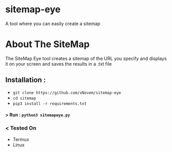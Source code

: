 # sitemap-eye
A tool where you can easily create a sitemap

# About The SiteMap

The SiteMap Eye tool creates a sitemap of the URL you specify and displays it on your screen and saves the results in a .txt file

## Installation :

* `git clone https://github.com/xNovem/sitemap-eye`
* `cd sitemap`
* `pip3 install -r requirements.txt`

#### > Run : `python3 sitemapeye.py`

### < Tested On 

- Termux 
- Linux
